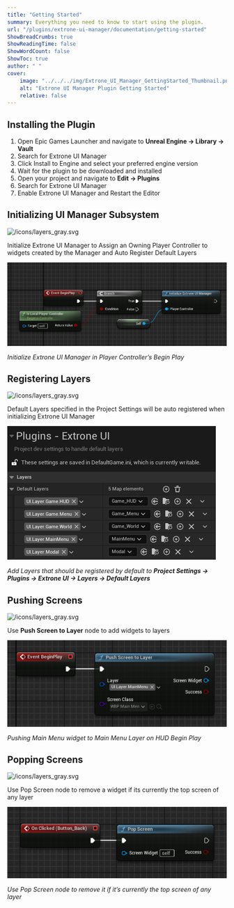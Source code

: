 ```yaml
---
title: "Getting Started"
summary: Everything you need to know to start using the plugin.
url: "/plugins/extrone-ui-manager/documentation/getting-started"
ShowBreadCrumbs: true
ShowReadingTime: false
ShowWordCount: false
ShowToc: true
author: " "
cover:
    image: "../../../img/Extrone_UI_Manager_GettingStarted_Thumbnail.png"
    alt: "Extrone UI Manager Plugin Getting Started"
    relative: false
---
```


## Installing the Plugin

1. Open Epic Games Launcher and navigate to **Unreal Engine → Library → Vault**
2. Search for Extrone UI Manager
3. Click Install to Engine and select your preferred engine version
4. Wait for the plugin to be downloaded and installed
5. Open your project and navigate to **Edit → Plugins**
6. Search for Extrone UI Manager
7. Enable Extrone UI Manager and Restart the Editor

## Initializing UI Manager Subsystem

<aside>
<img src="/icons/layers_gray.svg" alt="/icons/layers_gray.svg" width="40px" />

Initialize Extrone UI Manager to Assign an Owning Player Controller to widgets created by the Manager and Auto Register Default Layers

</aside>

![*Initialize Extrone UI Manager in Player Controller’s Begin Play*](InitializeUIManager.png)

*Initialize Extrone UI Manager in Player Controller’s Begin Play*

## Registering Layers

<aside>
<img src="/icons/layers_gray.svg" alt="/icons/layers_gray.svg" width="40px" />

Default Layers specified in the Project Settings will be auto registered when initializing Extrone UI Manager

</aside>

![*Add Layers that should be registered by default to **Project Settings → Plugins → Extrone UI → Layers → Default Layers***](DefaultLayers.png)

*Add Layers that should be registered by default to **Project Settings → Plugins → Extrone UI → Layers → Default Layers***

## Pushing Screens

<aside>
<img src="/icons/layers_gray.svg" alt="/icons/layers_gray.svg" width="40px" />

Use **Push Screen to Layer** node to add widgets to layers

</aside>

![*Pushing Main Menu widget to Main Menu Layer on HUD Begin Play*](PushScreen.png)

*Pushing Main Menu widget to Main Menu Layer on HUD Begin Play*

## Popping Screens

<aside>
<img src="/icons/layers_gray.svg" alt="/icons/layers_gray.svg" width="40px" />

Use Pop Screen node to remove a widget if its currently the top screen of any layer

</aside>

![*Use Pop Screen node to remove it if it’s currently the top screen of any layer*](PopScreen.png)

*Use Pop Screen node to remove it if it’s currently the top screen of any layer*